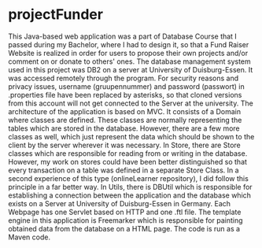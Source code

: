 # projectFunder
This Java-based web application was a part of Database Course that I passed during my Bachelor, where I had to design it, so that a Fund Raiser Website is realized in order for users to propose their own projects and/or comment on or donate to others' ones.
The database management system used in this project was DB2 on a server at University of Duisburg-Essen. It was accessed remotely through the program. For security reasons and privacy issues, username (gruupennummer) and password (passwort) in .properties file have been replaced by asterisks, so that cloned versions from this account will not get connected to the Server at the university.
The architecture of the application is based on MVC. It consists of a Domain where classes are defined. These classes are normally representing the tables which are stored in the database. However, there are a few more classes as well, which just represent the data which should be shown to the client by the server wherever it was necessary. In Store, there are Store classes which are responsible for reading from or writing in the database. However, my work on stores could have been better distinguished so that every transaction on a table was defined in a separate Store Class. In a second experience of this type (onlineLearner repository), I did follow this principle in a far better way. In Utils, there is DBUtil which is responsible for establishing a connection between the application and the database which exists on a Server at University of Duisburg-Essen in Germany. Each Webpage has one Servlet based on HTTP and one .ftl file. The template engine in this application is Freemarker which is responsible for painting obtained data from the database on a HTML page. The code is run as a Maven code.
